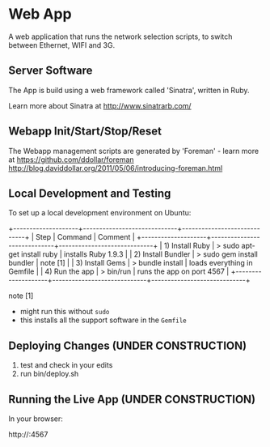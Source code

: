 # Web App

A web application that runs the network selection scripts, to switch between
Ethernet, WIFI and 3G.

## Server Software

The App is build using a web framework called 'Sinatra', written in Ruby.

Learn more about Sinatra at http://www.sinatrarb.com/

## Webapp Init/Start/Stop/Reset

The Webapp management scripts are generated by 'Foreman' - learn more at
https://github.com/ddollar/foreman
http://blog.daviddollar.org/2011/05/06/introducing-foreman.html

## Local Development and Testing

To set up a local development environment on Ubuntu:

+--------------------+-----------------------------+-----------------------------+
| Step               | Command                     | Comment                     |
+--------------------+-----------------------------+-----------------------------+
| 1) Install Ruby    | > sudo apt-get install ruby | installs Ruby 1.9.3         |
| 2) Install Bundler | > sudo gem install bundler  | note [1]                    |
| 3) Install Gems    | > bundle install            | loads everything in Gemfile |
| 4) Run the app     | > bin/run                   | runs the app on port 4567   |
+--------------------+-----------------------------+-----------------------------+

note [1]
- might run this without `sudo`
- this installs all the support software in the `Gemfile`

## Deploying Changes (UNDER CONSTRUCTION)

1) test and check in your edits
2) run bin/deploy.sh

## Running the Live App (UNDER CONSTRUCTION)

In your browser:

http://<server-name-or-ip>:4567

